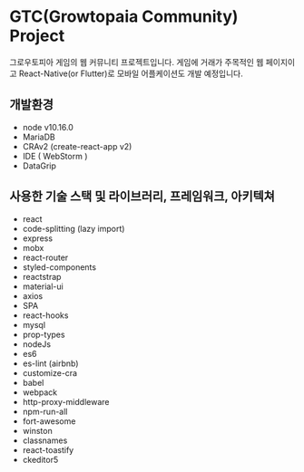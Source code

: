 # GTC(Growtopaia Community) Project
그로우토피아 게임의 웹 커뮤니티 프로젝트입니다.
게임에 거래가 주목적인 웹 페이지이고 React-Native(or Flutter)로 모바일 어플케이션도 개발 예정입니다.

## 개발환경

- node v10.16.0
- MariaDB
- CRAv2 (create-react-app v2)
- IDE ( WebStorm )
- DataGrip
 
## 사용한 기술 스택 및 라이브러리, 프레임워크, 아키텍쳐

- react
- code-splitting (lazy import)
- express
- mobx
- react-router
- styled-components
- reactstrap
- material-ui
- axios
- SPA
- react-hooks
- mysql
- prop-types
- nodeJs
- es6
- es-lint (airbnb)
- customize-cra
- babel
- webpack
- http-proxy-middleware
- npm-run-all
- fort-awesome
- winston
- classnames
- react-toastify
- ckeditor5
